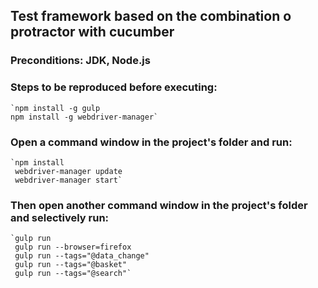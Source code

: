 ## Test framework based on the combination o protractor with cucumber

### Preconditions: JDK, Node.js

### Steps to be reproduced before executing:
    
    `npm install -g gulp
    npm install -g webdriver-manager`

### Open a command window in the project's folder and run:
    
    `npm install
     webdriver-manager update
     webdriver-manager start` 

### Then open another command window in the project's folder and selectively run:
    
    `gulp run
     gulp run --browser=firefox
     gulp run --tags="@data_change"
     gulp run --tags="@basket"
     gulp run --tags="@search"`
